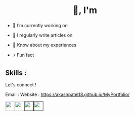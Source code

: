 <h1 align="center"> 👋, I'm </h1>

<h3 align="center"></h3>

- 🔭 I’m currently working on []()

- 📝 I regularly write articles on []()

- 📄 Know about my experiences []()

- ⚡ Fun fact

<h2>Skills : </h2>

Let's connect !

Email :
Website : https://akashpatel18.github.io/MyPortfolio/

<a href="https://github.com/AkashPatel18"><img className="social" src="https://cdn.jsdelivr.net/npm/simple-icons@3.0.1/icons/github.svg" alt="" height="30px" ></img></a><a href="https://www.linkedin.com/in/akash-patel-7a96a8152/"><img className="social" src="https://cdn.jsdelivr.net/npm/simple-icons@3.0.1/icons/linkedin.svg" alt="" height="30px"></img></a><a href=""><img className="social" src="https://cdn.jsdelivr.net/npm/simple-icons@v3/icons/twitter.svg" alt="" height="30px"></img></a><a href=""><img className="social" src="https://cdn.jsdelivr.net/npm/simple-icons@3.0.1/icons/instagram.svg" alt="" height="30px"></img></a>
